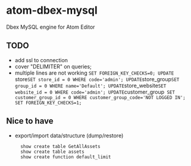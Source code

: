 # atom-dbex-mysql
Dbex MySQL engine for Atom Editor

## TODO
- add ssl to connection
- cover "DELIMITER" on queries;
- multiple lines are not working
  `SET FOREIGN_KEY_CHECKS=0;
  UPDATE `store` SET store_id = 0 WHERE code='admin';
  UPDATE `store_group` SET group_id = 0 WHERE name='Default';
  UPDATE `store_website` SET website_id = 0 WHERE code='admin';
  UPDATE `customer_group` SET customer_group_id = 0 WHERE customer_group_code='NOT LOGGED IN';
  SET FOREIGN_KEY_CHECKS=1;`

## Nice to have
- export/import data/structure (dump/restore)
  ```
    show create table GetAllAssets
    show create table assets
    show create function default_limit
  ```
